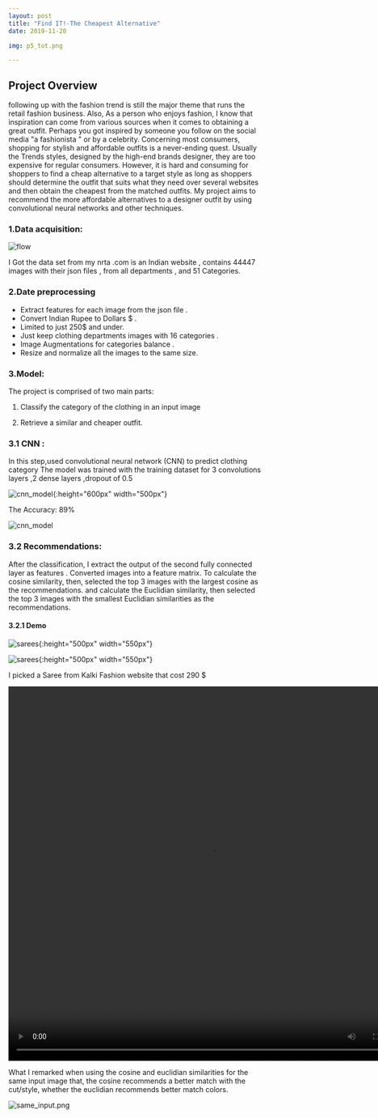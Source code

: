 ```yaml
---
layout: post
title: "Find IT!-The Cheapest Alternative"
date: 2019-11-20

img: p5_tot.png 

---
```




## Project Overview 

following up with the fashion trend is still the major theme that runs the retail fashion business. Also, As a person who enjoys fashion, I know that inspiration can come from various sources when it comes to obtaining a great outfit. Perhaps you got inspired by someone you follow on the social media "a fashionista " or by a celebrity.  Concerning most consumers, shopping for stylish and affordable outfits is a never-ending quest. Usually the Trends styles, designed by the high-end brands designer, they are too expensive for regular consumers. 
However, it is hard and consuming for shoppers to find a cheap alternative to a target style as long as shoppers should determine the outfit that suits what they need over several websites and then obtain the cheapest from the matched outfits. 
My project aims to recommend the more affordable alternatives to a designer outfit by using convolutional neural networks and other techniques.




### 1.Data acquisition:

![flow]({{site.url}}/assets/img/Myntra-online-shopping.jpg)

I Got the data set from my nrta .com is an Indian website  , contains 44447 images with their json files , from all departments , and 51  Categories.


### 2.Date preprocessing 

+ Extract features for each image from the json file .
+ Convert Indian Rupee to Dollars $  .
+ Limited to just 250$ and under.
+ Just keep clothing departments images with 16 categories .
+ Image Augmentations  for categories balance .
+ Resize and normalize all the images to the same size.





### 3.Model:
The project is comprised of two main parts:

1. Classify the category of the clothing in an input image

2. Retrieve a similar and cheaper outfit.


### 3.1 CNN :  
In this step,used convolutional neural network (CNN) to predict clothing category
The model was trained with the training dataset for 3 convolutions layers ,2 dense layers ,dropout of 0.5

![cnn_model]({{site.url}}/assets/img/cnn_model.png){:height="600px" width="500px"}

The Accuracy: 89%

![cnn_model]({{site.url}}/assets/img/p5_trainacc.png)

### 3.2 Recommendations:
After the classification, I extract  the output of the second fully connected layer as features .
Converted images into a feature matrix. To calculate the cosine similarity, then, selected the top 3 images with the largest cosine as the recommendations. and calculate the  Euclidian similarity, then selected the top 3 images with the smallest Euclidian similarities as the recommendations.

#### 3.2.1 Demo


![sarees]({{site.url}}/assets/img/sarees.png){:height="500px" width="550px"}


![sarees]({{site.url}}/assets/img/sarees_price.png){:height="500px" width="550px"}


I picked a Saree from Kalki Fashion website that cost 290 $

<video width="800" height="740" controls>
  <source src="/assets/img/sareedemo.mov" type="video/mp4">
</video>




What I remarked when using the cosine and euclidian similarities for the same input image that, the cosine recommends a better match with the cut/style, whether the euclidian recommends better match colors.

![same_input.png]({{site.url}}/assets/img/same_input.png)





